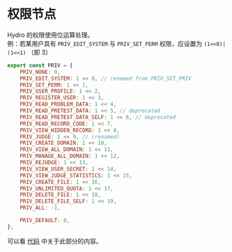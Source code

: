 # 权限节点

Hydro 的权限使用位运算处理。  
例：若某用户具有 `PRIV_EDIT_SYSTEM` 与 `PRIV_SET_PERM` 权限，应设置为 `(1<<0)|(1<<1)` （即 3）

```js
export const PRIV = {
    PRIV_NONE: 0,
    PRIV_EDIT_SYSTEM: 1 << 0, // renamed from PRIV_SET_PRIV
    PRIV_SET_PERM: 1 << 1,
    PRIV_USER_PROFILE: 1 << 2,
    PRIV_REGISTER_USER: 1 << 3,
    PRIV_READ_PROBLEM_DATA: 1 << 4,
    PRIV_READ_PRETEST_DATA: 1 << 5, // deprecated
    PRIV_READ_PRETEST_DATA_SELF: 1 << 6, // deprecated
    PRIV_READ_RECORD_CODE: 1 << 7,
    PRIV_VIEW_HIDDEN_RECORD: 1 << 8,
    PRIV_JUDGE: 1 << 9, // (renamed)
    PRIV_CREATE_DOMAIN: 1 << 10,
    PRIV_VIEW_ALL_DOMAIN: 1 << 11,
    PRIV_MANAGE_ALL_DOMAIN: 1 << 12,
    PRIV_REJUDGE: 1 << 13,
    PRIV_VIEW_USER_SECRET: 1 << 14,
    PRIV_VIEW_JUDGE_STATISTICS: 1 << 15,
    PRIV_CREATE_FILE: 1 << 16,
    PRIV_UNLIMITED_QUOTA: 1 << 17,
    PRIV_DELETE_FILE: 1 << 18,
    PRIV_DELETE_FILE_SELF: 1 << 19,
    PRIV_ALL: -1,

    PRIV_DEFAULT: 0,
};
```

可以看 [代码](https://github.com/hydro-dev/Hydro/blob/aa096322c3676e5e858e3a5021313a3d3afdf794/packages/hydrooj/src/model/builtin.ts#L216) 中关于此部分的内容。